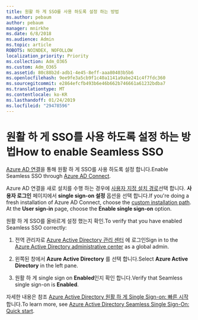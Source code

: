 ```yaml
---
title: 원활 하 게 SSO를 사용 하도록 설정 하는 방법
ms.author: pebaum
author: pebaum
manager: mnirkhe
ms.date: 6/8/2018
ms.audience: Admin
ms.topic: article
ROBOTS: NOINDEX, NOFOLLOW
localization_priority: Priority
ms.collection: Adm_O365
ms.custom: Adm_O365
ms.assetid: 80c88b2d-adb1-4e45-8eff-aaa80403b5b6
ms.openlocfilehash: 9ee9fe3a5cb9f1c40a1141a9abe241c4f7fdc360
ms.sourcegitcommit: e2864efcfb493b6e46b662b746661a61232bdba7
ms.translationtype: MT
ms.contentlocale: ko-KR
ms.lasthandoff: 01/24/2019
ms.locfileid: "29478596"
---
```

# <a name="how-to-enable-seamless-sso"></a><span data-ttu-id="da40c-102">원활 하 게 SSO를 사용 하도록 설정 하는 방법</span><span class="sxs-lookup"><span data-stu-id="da40c-102">How to enable Seamless SSO</span></span>

<span data-ttu-id="da40c-103">[Azure AD 연결](https://docs.microsoft.com/en-us/azure/active-directory/connect/active-directory-aadconnect)을 통해 원활 하 게 SSO를 사용 하도록 설정 합니다.</span><span class="sxs-lookup"><span data-stu-id="da40c-103">Enable Seamless SSO through [Azure AD Connect](https://docs.microsoft.com/en-us/azure/active-directory/connect/active-directory-aadconnect).</span></span>
  
<span data-ttu-id="da40c-p101">Azure AD 연결을 새로 설치를 수행 하는 경우에 [사용자 지정 설치 경로](https://docs.microsoft.com/en-us/azure/active-directory/connect/active-directory-aadconnect-get-started-custom)선택 합니다. **사용자 로그인** 페이지에서 **single sign-on 설정** 옵션을 선택 합니다.</span><span class="sxs-lookup"><span data-stu-id="da40c-p101">If you're doing a fresh installation of Azure AD Connect, choose the [custom installation path](https://docs.microsoft.com/en-us/azure/active-directory/connect/active-directory-aadconnect-get-started-custom). At the **User sign-in** page, choose the **Enable single sign-on** option.</span></span> 
  
<span data-ttu-id="da40c-106">원활 하 게 SSO를 올바르게 설정 했는지 확인.</span><span class="sxs-lookup"><span data-stu-id="da40c-106">To verify that you have enabled Seamless SSO correctly:</span></span>
  
1. <span data-ttu-id="da40c-107">전역 관리자로 [Azure Active Directory 관리 센터](https://aad.portal.azure.com) 에 로그인</span><span class="sxs-lookup"><span data-stu-id="da40c-107">Sign in to the [Azure Active Directory administrative center](https://aad.portal.azure.com) as a global admin.</span></span> 
    
2. <span data-ttu-id="da40c-108">왼쪽된 창에서 **Azure Active Directory** 를 선택 합니다.</span><span class="sxs-lookup"><span data-stu-id="da40c-108">Select **Azure Active Directory** in the left pane.</span></span> 
    
3. <span data-ttu-id="da40c-109">원활 하 게 single sign on **Enabled**인지 확인 합니다.</span><span class="sxs-lookup"><span data-stu-id="da40c-109">Verify that Seamless single sign-on is **Enabled**.</span></span>
    
<span data-ttu-id="da40c-110">자세한 내용은 참조 [Azure Active Directory 원활 하 게 Single Sign-on: 빠른 시작](https://docs.microsoft.com/en-us/azure/active-directory/connect/active-directory-aadconnect-sso-quick-start)합니다.</span><span class="sxs-lookup"><span data-stu-id="da40c-110">To learn more, see [Azure Active Directory Seamless Single Sign-On: Quick start](https://docs.microsoft.com/en-us/azure/active-directory/connect/active-directory-aadconnect-sso-quick-start).</span></span>
  

